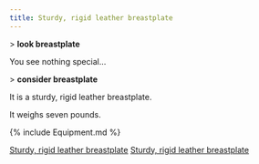 ```yaml
---
title: Sturdy, rigid leather breastplate
---
```


\> **look breastplate**

You see nothing special...

\> **consider breastplate**

It is a sturdy, rigid leather breastplate.

It weighs seven pounds.

{% include Equipment.md %}

[Sturdy, rigid leather
breastplate](Category:_Leather_equipment "wikilink") [Sturdy, rigid
leather breastplate](Category:_Body_items "wikilink")